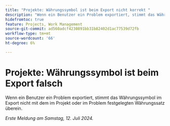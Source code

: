 ```yaml
---
title: "Projekte: Währungssymbol ist beim Export nicht korrekt "
description: "Wenn ein Benutzer ein Problem exportiert, stimmt das Währungssymbol im Export nicht mit dem im Projekt oder Problem festgelegten Währungssatz überein."
hidefromtoc: true
feature: Projects, Work Management
source-git-commit: ad560adcf4230891bb31b82402d1ac77539d72fb
workflow-type: tm+mt
source-wordcount: '66'
ht-degree: 6%

---
```



# Projekte: Währungssymbol ist beim Export falsch

Wenn ein Benutzer ein Problem exportiert, stimmt das Währungssymbol im Export nicht mit dem im Projekt oder im Problem festgelegten Währungssatz überein.

_Erste Meldung am Samstag, 12. Juli 2024._
